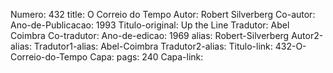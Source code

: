 Numero: 432
title: O Correio do Tempo
Autor: Robert Silverberg
Co-autor: 
Ano-de-Publicacao: 1993
Titulo-original: Up the Line
Tradutor: Abel Coimbra
Co-tradutor: 
Ano-de-edicao: 1969
alias: Robert-Silverberg
Autor2-alias: 
Tradutor1-alias: Abel-Coimbra
Tradutor2-alias: 
Titulo-link: 432-O-Correio-do-Tempo
Capa: 
pags: 240
Capa-link: 